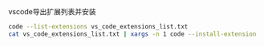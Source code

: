 vscode导出扩展列表并安装

```bash
code --list-extensions vs_code_extensions_list.txt
cat vs_code_extensions_list.txt | xargs -n 1 code --install-extension
```

